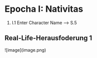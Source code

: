 <h1>Epocha I: Nativitas</h1>

1. I.1 Enter Character Name --> S.5

<h2>Real-Life-Herausfoderung 1</h2>
![image](image.png)